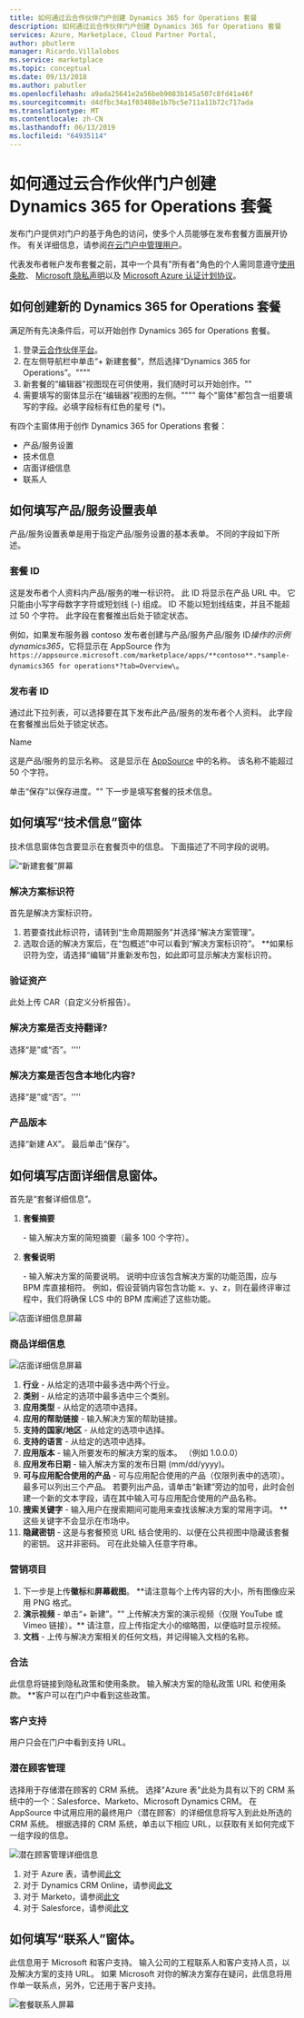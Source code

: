 ```yaml
---
title: 如何通过云合作伙伴门户创建 Dynamics 365 for Operations 套餐
description: 如何通过云合作伙伴门户创建 Dynamics 365 for Operations 套餐
services: Azure, Marketplace, Cloud Partner Portal,
author: pbutlerm
manager: Ricardo.Villalobos
ms.service: marketplace
ms.topic: conceptual
ms.date: 09/13/2018
ms.author: pabutler
ms.openlocfilehash: a9ada25641e2a56beb9083b145a507c8fd41a46f
ms.sourcegitcommit: d4dfbc34a1f03488e1b7bc5e711a11b72c717ada
ms.translationtype: MT
ms.contentlocale: zh-CN
ms.lasthandoff: 06/13/2019
ms.locfileid: "64935114"
---
```

# <a name="how-to-create-dynamics-365-for-operations-offer-via-cloud-partner-portal"></a>如何通过云合作伙伴门户创建 Dynamics 365 for Operations 套餐

发布门户提供对门户的基于角色的访问，使多个人员能够在发布套餐方面展开协作。 有关详细信息，请参阅[在云门户中管理用户](./cloud-partner-portal-manage-users.md)。

代表发布者帐户发布套餐之前，其中一个具有\"所有者\"角色的个人需同意遵守[使用条款](https://azure.microsoft.com/support/legal/website-terms-of-use/)、 [Microsoft 隐私声明](https://www.microsoft.com/privacystatement/default.aspx)以及 [Microsoft Azure 认证计划协议](https://azure.microsoft.com/support/legal/marketplace/certified-program-agreement/)。

## <a name="how-to-create-a-new-dynamics-365-for-operations-offer"></a>如何创建新的 Dynamics 365 for Operations 套餐

满足所有先决条件后，可以开始创作 Dynamics 365 for Operations 套餐。

1. 登录[云合作伙伴平台](https://cloudpartner.azure.com/)。
2. 在左侧导航栏中单击“+ 新建套餐”，然后选择“Dynamics 365 for Operations”。\"\"\"\"
3. 新套餐的“编辑器”视图现在可供使用，我们随时可以开始创作。\"\"
4. 需要填写的窗体显示在“编辑器”视图的左侧。\"\"\"\" 每个\"窗体\"都包含一组要填写的字段。必填字段标有红色的星号 (\*)。

有四个主窗体用于创作 Dynamics 365 for Operations 套餐：

- 产品/服务设置
- 技术信息
- 店面详细信息
- 联系人

## <a name="how-to-fill-out-the-offer-settings-form"></a>如何填写产品/服务设置表单

产品/服务设置表单是用于指定产品/服务设置的基本表单。 不同的字段如下所述。

### <a name="offer-id"></a>套餐 ID

这是发布者个人资料内产品/服务的唯一标识符。 此 ID 将显示在产品 URL 中。 它只能由小写字母数字字符或短划线 (-) 组成。 ID 不能以短划线结束，并且不能超过 50 个字符。 此字段在套餐推出后处于锁定状态。

例如，如果发布服务器 contoso 发布者创建与产品/服务产品/服务 ID*操作的示例 dynamics365*，它将显示在 AppSource 作为`https://appsource.microsoft.com/marketplace/apps/**contoso**.*sample-dynamics365 for operations*?tab=Overview\`。

### <a name="publisher-id"></a>发布者 ID

通过此下拉列表，可以选择要在其下发布此产品/服务的发布者个人资料。 此字段在套餐推出后处于锁定状态。

Name

这是产品/服务的显示名称。 这是显示在 [AppSource](https://appsource.microsoft.com) 中的名称。 该名称不能超过 50 个字符。

单击“保存”以保存进度。\"\" 下一步是填写套餐的技术信息。

## <a name="how-to-fill-out-the-technical-info-form"></a>如何填写“技术信息”窗体

技术信息窗体包含要显示在套餐页中的信息。 下面描述了不同字段的说明。

![“新建套餐”屏幕](./media/publish_d365_new_offer/Technical_info.png)

### <a name="solution-identifier"></a>解决方案标识符

首先是解决方案标识符。

1. 若要查找此标识符，请转到“生命周期服务”并选择“解决方案管理”。
2. 选取合适的解决方案后，在“包概述”中可以看到“解决方案标识符”。 \*\*如果标识符为空，请选择“编辑”并重新发布包，如此即可显示解决方案标识符。

### <a name="validation-assets"></a>验证资产

此处上传 CAR（自定义分析报告）。

### <a name="does-solution-enable-translations"></a>解决方案是否支持翻译?

选择“是”或“否”。\'\'\'\'

### <a name="does-solution-include-localizations"></a>解决方案是否包含本地化内容?

选择“是”或“否”。\'\'\'\'

### <a name="product-version"></a>产品版本

选择“新建 AX”。 最后单击“保存”。

## <a name="how-to-fill-out-storefront-details-form"></a>如何填写店面详细信息窗体。

首先是“套餐详细信息”。

1. **套餐摘要**

    \- 输入解决方案的简短摘要（最多 100 个字符）。

2. **套餐说明**

    \- 输入解决方案的简要说明。 说明中应该包含解决方案的功能范围，应与 BPM 库直接相符。 例如，假设营销内容包含功能 x、y、z，则在最终评审过程中，我们将确保 LCS 中的 BPM 库阐述了这些功能。

![店面详细信息屏幕](./media/publish_d365_new_offer/offer_details.png)

### <a name="listing-details"></a>商品详细信息

![店面详细信息屏幕](./media/publish_d365_new_offer/storefront_details.png)

1. **行业** - 从给定的选项中最多选中两个行业。
2. **类别** - 从给定的选项中最多选中三个类别。
3. **应用类型** - 从给定的选项中选择。
4. **应用的帮助链接** - 输入解决方案的帮助链接。
5. **支持的国家/地区** - 从给定的选项中选择。
6. **支持的语言** - 从给定的选项中选择。
7. **应用版本** - 输入所要发布的解决方案的版本。 （例如 1.0.0.0）
8. **应用发布日期** - 输入解决方案的发布日期 (mm/dd/yyyy)。
9. **可与应用配合使用的产品** - 可与应用配合使用的产品（仅限列表中的选项）。 最多可以列出三个产品。 若要列出产品，请单击“新建”旁边的加号，此时会创建一个新的文本字段，请在其中输入可与应用配合使用的产品名称。
10. **搜索关键字** - 输入用户在搜索期间可能用来查找该解决方案的常用字词。 \*\*这些关键字不会显示在市场中。
11. **隐藏密钥** - 这是与套餐预览 URL 结合使用的、以便在公共视图中隐藏该套餐的密钥。 这并非密码。 可在此处输入任意字符串。

### <a name="marketing-artifacts"></a>营销项目

1. 下一步是上传**徽标**和**屏幕截图**。 \*\*请注意每个上传内容的大小，所有图像应采用 PNG 格式。
2. **演示视频** - 单击“+ 新建”。\"\" 上传解决方案的演示视频（仅限 YouTube 或 Vimeo 链接）。\*\* 请注意，应上传指定大小的缩略图，以便临时显示视频。
3. **文档** - 上传与解决方案相关的任何文档，并记得输入文档的名称。

### <a name="legal"></a>合法

此信息将链接到隐私政策和使用条款。 输入解决方案的隐私政策 URL 和使用条款。 \*\*客户可以在门户中看到这些政策。

### <a name="customer-support"></a>客户支持

用户只会在门户中看到支持 URL。

### <a name="leads-management"></a>潜在顾客管理

选择用于存储潜在顾客的 CRM 系统。 选择\"Azure 表\"此处为具有以下的 CRM 系统中的一个：Salesforce、Marketo、Microsoft Dynamics CRM。 在 AppSource 中试用应用的最终用户（潜在顾客）的详细信息将写入到此处所选的 CRM 系统。 根据选择的 CRM 系统，单击以下相应 URL，以获取有关如何完成下一组字段的信息。

![潜在顾客管理详细信息](./media/publish_d365_new_offer/leads.png)

1. 对于 Azure 表，请参阅[此文](https://aka.ms/leadsettingforazuretable)
2. 对于 Dynamics CRM Online，请参阅[此文](https://aka.ms/leadsettingfordynamicscrm)
3. 对于 Marketo，请参阅[此文](https://aka.ms/leadsettingformarketo)
4. 对于 Salesforce，请参阅[此文](https://aka.ms/leadsettingforsalesforce)

## <a name="how-to-fill-out-the-contacts-form"></a>如何填写“联系人”窗体。

此信息用于 Microsoft 和客户支持。 输入公司的工程联系人和客户支持人员，以及解决方案的支持 URL。 如果 Microsoft 对你的解决方案存在疑问，此信息将用作单一联系点，另外，它还用于客户支持。

![套餐联系人屏幕](./media/publish_d365_new_offer/Contacts.png)
